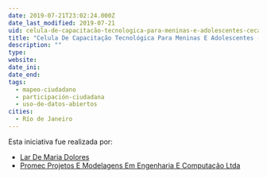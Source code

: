 ```yaml
---
date: 2019-07-21T23:02:24.000Z
date_last_modified: 2019-07-21
uid: celula-de-capacitacão-tecnologica-para-meninas-e-adolescentes-cecatec
title: "Celula De Capacitação Tecnológica Para Meninas E Adolescentes - Cecatec"
description: ""
type: 
website: 
date_ini: 
date_end: 
tags:
  - mapeo-ciudadano
  - participación-ciudadana
  - uso-de-datos-abiertos
cities: 
  - Río de Janeiro
---
```


Esta iniciativa fue realizada por:

- [Lar De Maria Dolores](/organizaciones/lar-de-maria-dolores)
- [Promec Projetos E Modelagens Em Engenharia E Computação Ltda](/organizaciones/promec-projetos-e-modelagens-em-engenharia-e-computacão-ltda)
